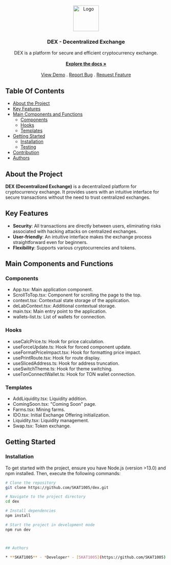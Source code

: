 <br/>
<p align="center">
  <a href="https://github.com/SKAT1005/dex-fronent-new-DEX">
    <img src="https://tegro.money/assets/images/logotype.svg" alt="Logo" width="80" height="80">
  </a>

  <h3 align="center">DEX - Decentralized Exchange</h3>

  <p align="center">
    DEX is a platform for secure and efficient cryptocurrency exchange.
    <br/>
    <br/>
    <a href="https://github.com/SKAT1005/dex-fronent-new-DEX"><strong>Explore the docs »</strong></a>
    <br/>
    <br/>
    <a href="https://dex.tegro.io/">View Demo</a>
    .
    <a href="https://github.com/SKAT1005/dex-fronent-new-DEX/issues">Report Bug</a>
    .
    <a href="https://github.com/SKAT1005/dex-fronent-new-DEX/issues">Request Feature</a>
  </p>
</p>

## Table Of Contents

- [About the Project](#about-the-project)
- [Key Features](#key-features)
- [Main Components and Functions](#main-components-and-functions)
  - [Components](#components)
  - [Hooks](#hooks)
  - [Templates](#templates)
- [Getting Started](#getting-started)
  - [Installation](#installation)
  - [Testing](#testing)
- [Contribution](#contribution)
- [Authors](#authors)

## About the Project

**DEX (Decentralized Exchange)** is a decentralized platform for cryptocurrency exchange. It provides users with an intuitive interface for secure transactions without the need to trust centralized exchanges.

## Key Features

- **Security**: All transactions are directly between users, eliminating risks associated with hacking attacks on centralized exchanges.
- **User-friendly**: An intuitive interface makes the exchange process straightforward even for beginners.
- **Flexibility**: Supports various cryptocurrencies and tokens.

## Main Components and Functions
### Components
   - App.tsx: Main application component.
   - ScrollToTop.tsx: Component for scrolling the page to the top.
   - context.tsx: Contextual state storage of the application.
   - deLabContext.tsx: Additional contextual storage.
   - main.tsx: Main entry point to the application.
   - wallets-list.ts: List of wallets for connection.
 ### Hooks
   - useCalcPrice.ts: Hook for price calculation.
   - useForceUpdate.ts: Hook for forced component update.
   - useFormatPriceImpact.tsx: Hook for formatting price impact.
   - usePrintRoute.tsx: Hook for route display.
   - useSlicedAddress.ts: Hook for address truncation.
   - useSwitchTheme.ts: Hook for theme switching.
   - useTonConnectWallet.ts: Hook for TON wallet connection.
 ### Templates
   - AddLiquidity.tsx: Liquidity addition.
   - ComingSoon.tsx: "Coming Soon" page.
   - Farms.tsx: Mining farms.
   - IDO.tsx: Initial Exchange Offering initialization.
   - Liquidity.tsx: Liquidity management.
   - Swap.tsx: Token exchange.

## Getting Started

### Installation

To get started with the project, ensure you have Node.js (version >13.0) and npm installed. Then, execute the following commands:

```sh
# Clone the repository
git clone https://github.com/SKAT1005/dex.git

# Navigate to the project directory
cd dex

# Install dependencies
npm install

# Start the project in development mode
npm run dev



## Authors

* **SKAT1005** - *Developer* - [SKAT1005](https://github.com/SKAT1005)
